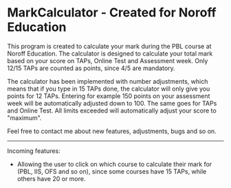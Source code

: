 # MarkCalculator - Created for Noroff Education

This program is created to calculate your mark during the PBL course at Noroff Education. The calculator is designed to calculate your total mark based on your score on TAPs, Online Test and Assessment week. Only 12/15 TAPs are counted as points, since 4/5 are mandatory.

The calculator has been implemented with number adjustments, which means that if you type in 15 TAPs done, the calculator will only give you points for 12 TAPs. Entering for example 150 points on your assessment week will be automatically adjusted down to 100. The same goes for TAPs and Online Test. All limits exceeded will automatically adjust your score to "maximum".

Feel free to contact me about new features, adjustments, bugs and so on.

------------------------------------------------------------------------

Incoming features:
* Allowing the user to click on which course to calculate their mark for (PBL, IIS, OFS and so on), since some courses have 15 TAPs, while others have 20 or more.
